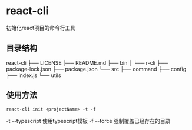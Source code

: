 # react-cli

初始化react项目的命令行工具

## 目录结构

react-cli
├── LICENSE
├── README.md
├── bin
│   └── r-cli
├── package-lock.json
├── package.json
└── src
    ├── command
    ├── config
    ├── index.js
    └── utils

## 使用方法

```shell
react-cli init <projectName> -t -f
```

-t --typescript 使用typescript模板
-f --force 强制覆盖已经存在的目录
